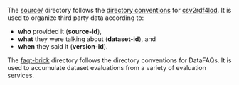 The [source/](https://github.com/jimmccusker/twc-healthdata/tree/master/data/source) directory follows the [directory conventions](https://github.com/timrdf/csv2rdf4lod-automation/wiki/Directory-Conventions) for [csv2rdf4lod](https://github.com/timrdf/csv2rdf4lod-automation/wiki). It is used to organize third party data according to:

* **who** provided it (**source-id**), 
* **what** they were talking about (**dataset-id**), and 
* **when** they said it (**version-id**).

The [faqt-brick](https://github.com/jimmccusker/twc-healthdata/tree/master/data/faqt-brick) directory follows the directory conventions for DataFAQs. It is used to accumulate dataset evaluations from a variety of evaluation services.
